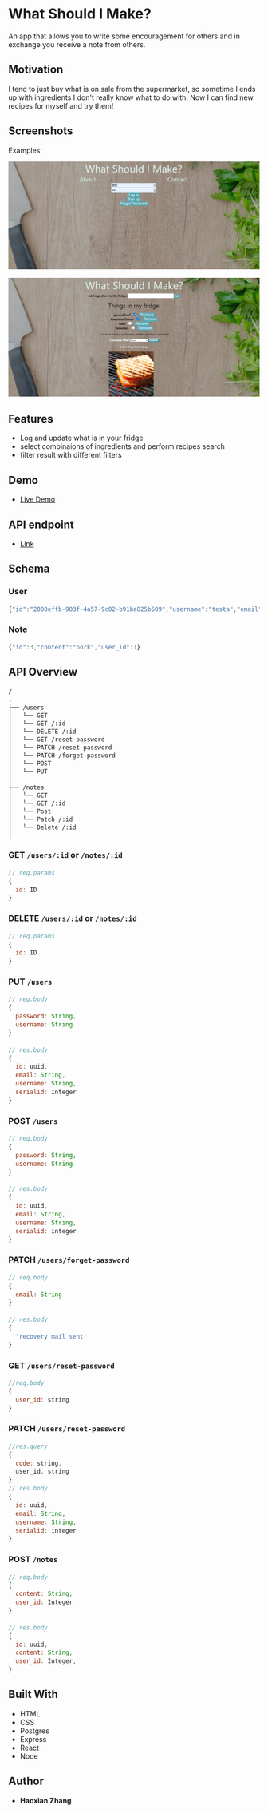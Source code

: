 # What Should I Make?

An app that allows you to write some encouragement for others and in exchange you receive a note from others. 

## Motivation

I tend to just buy what is on sale from the supermarket, so sometime I ends up with ingredients I don't really know what to do with. Now I can find new recipes for myself and try them!

## Screenshots
Examples:

![Example](./ScreenshotHomepage.png)

![Example](./ScreenshotUserpage.png)

## Features

* Log and update what is in your fridge
* select combinaions of ingredients and perform recipes search
* filter result with different filters 

## Demo

- [Live Demo](https://what-should-i-make-client.vercel.app/)

## API endpoint

- [Link](https://fast-scrubland-35677.herokuapp.com)

## Schema

### User

```js
{"id":"2000effb-903f-4a57-9c02-b91ba825b509","username":"testa","email":"test1@test.com","serialid":1}
```

### Note

```js
{"id":3,"content":"pork","user_id":1}
```
## API Overview

```text
/
.
├── /users
│   └── GET
│   └── GET /:id
│   └── DELETE /:id
│   └── GET /reset-password
│   └── PATCH /reset-password
│   └── PATCH /forget-password
│   └── POST
│   └── PUT
│ 
├── /notes
│   └── GET
│   └── GET /:id    
│   └── Post
│   └── Patch /:id
│   └── Delete /:id
│    
```
### GET `/users/:id` or `/notes/:id`

```js
// req.params
{
  id: ID
}
```
### DELETE `/users/:id` or `/notes/:id`

```js
// req.params
{
  id: ID
}
```
### PUT `/users`

```js
// req.body
{
  password: String,
  username: String
}

// res.body
{
  id: uuid,
  email: String,
  username: String,
  serialid: integer
}
```
### POST `/users`

```js
// req.body
{
  password: String,
  username: String
}

// res.body
{
  id: uuid,
  email: String,
  username: String,
  serialid: integer
}
```
### PATCH `/users/forget-password`

```js
// req.body
{
  email: String
}

// res.body
{
  'recovery mail sent'
}
```
### GET `/users/reset-password`

```js
//req.body
{
  user_id: string
}

```
### PATCH `/users/reset-password`

```js
//res.query
{
  code: string,
  user_id, string
}
// res.body
{
  id: uuid,
  email: String,
  username: String,
  serialid: integer
}
```
### POST `/notes`

```js
// req.body
{
  content: String,
  user_id: Integer
}

// res.body
{
  id: uuid,
  content: String,
  user_id: Integer,
}
```
## Built With

* HTML
* CSS
* Postgres
* Express
* React
* Node

## Author

* **Haoxian Zhang** 